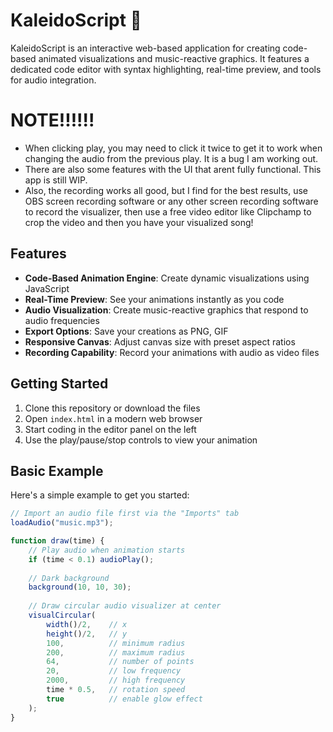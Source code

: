 # KaleidoScript 🎨

KaleidoScript is an interactive web-based application for creating code-based animated visualizations and music-reactive graphics. It features a dedicated code editor with syntax highlighting, real-time preview, and tools for audio integration.

# NOTE!!!!!!

 - When clicking play, you may need to click it twice to get it to work when changing the audio from the previous play. It is a bug I am working out. 
 - There are also some features with the UI that arent fully functional. This app is still WIP.
 - Also, the recording works all good, but I find for the best results, use OBS screen recording software or any other screen recording software to record the visualizer, then use a free video editor like Clipchamp to crop the video and then you have your visualized song!

## Features

- **Code-Based Animation Engine**: Create dynamic visualizations using JavaScript
- **Real-Time Preview**: See your animations instantly as you code
- **Audio Visualization**: Create music-reactive graphics that respond to audio frequencies
- **Export Options**: Save your creations as PNG, GIF
- **Responsive Canvas**: Adjust canvas size with preset aspect ratios
- **Recording Capability**: Record your animations with audio as video files

## Getting Started

1. Clone this repository or download the files
2. Open `index.html` in a modern web browser
3. Start coding in the editor panel on the left
4. Use the play/pause/stop controls to view your animation

## Basic Example

Here's a simple example to get you started:

```javascript
// Import an audio file first via the "Imports" tab
loadAudio("music.mp3");

function draw(time) {
    // Play audio when animation starts
    if (time < 0.1) audioPlay();
    
    // Dark background
    background(10, 10, 30);
    
    // Draw circular audio visualizer at center
    visualCircular(
        width()/2,    // x
        height()/2,   // y
        100,          // minimum radius
        200,          // maximum radius
        64,           // number of points
        20,           // low frequency
        2000,         // high frequency
        time * 0.5,   // rotation speed
        true          // enable glow effect
    );
}